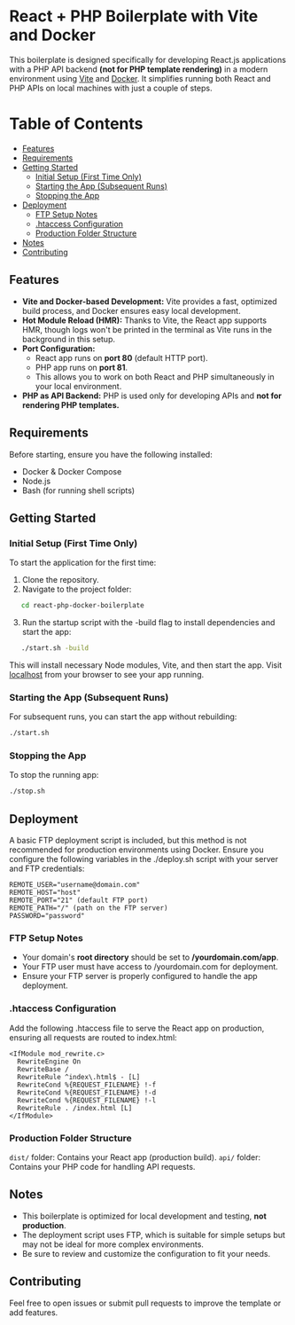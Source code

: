 # React + PHP Boilerplate with Vite and Docker

This boilerplate is designed specifically for developing React.js applications with a PHP API backend **(not for PHP template rendering)** in a modern environment using [Vite](https://vite.dev/) and [Docker](https://www.docker.com/). It simplifies running both React and PHP APIs on local machines with just a couple of steps.

# Table of Contents

- [Features](#features)
- [Requirements](#requirements)
- [Getting Started](#getting-started)
  - [Initial Setup (First Time Only)](#initial-setup--first-time-only-)
  - [Starting the App (Subsequent Runs)](#starting-the-app--subsequent-runs-)
  - [Stopping the App](#stopping-the-app)
- [Deployment](#deployment)
  - [FTP Setup Notes](#ftp-setup-notes)
  - [.htaccess Configuration](#htaccess-configuration)
  - [Production Folder Structure](#production-folder-structure)
- [Notes](#notes)
- [Contributing](#contributing)

## Features

- **Vite and Docker-based Development:** Vite provides a fast, optimized build process, and Docker ensures easy local development.
- **Hot Module Reload (HMR):** Thanks to Vite, the React app supports HMR, though logs won't be printed in the terminal as Vite runs in the background in this setup.
- **Port Configuration:**
  - React app runs on **port 80** (default HTTP port).
  - PHP app runs on **port 81**.
  - This allows you to work on both React and PHP simultaneously in your local environment.
- **PHP as API Backend:** PHP is used only for developing APIs and **not for rendering PHP templates.**

## Requirements

Before starting, ensure you have the following installed:

- Docker & Docker Compose
- Node.js
- Bash (for running shell scripts)

## Getting Started

### Initial Setup (First Time Only)

To start the application for the first time:

1. Clone the repository.
2. Navigate to the project folder:

```sh
   cd react-php-docker-boilerplate
```

3. Run the startup script with the -build flag to install dependencies and start the app:

```sh
   ./start.sh -build
```

This will install necessary Node modules, Vite, and then start the app.
Visit [localhost](localhost) from your browser to see your app running.

### Starting the App (Subsequent Runs)

For subsequent runs, you can start the app without rebuilding:

```sh
./start.sh
```

### Stopping the App

To stop the running app:

```sh
./stop.sh
```

## Deployment

A basic FTP deployment script is included, but this method is not recommended for production environments using Docker. Ensure you configure the following variables in the ./deploy.sh script with your server and FTP credentials:

```
REMOTE_USER="username@domain.com"
REMOTE_HOST="host"
REMOTE_PORT="21" (default FTP port)
REMOTE_PATH="/" (path on the FTP server)
PASSWORD="password"
```

### FTP Setup Notes

- Your domain's **root directory** should be set to **/yourdomain.com/app**.
- Your FTP user must have access to /yourdomain.com for deployment.
- Ensure your FTP server is properly configured to handle the app deployment.

### .htaccess Configuration

Add the following .htaccess file to serve the React app on production, ensuring all requests are routed to index.html:

```
<IfModule mod_rewrite.c>
  RewriteEngine On
  RewriteBase /
  RewriteRule ^index\.html$ - [L]
  RewriteCond %{REQUEST_FILENAME} !-f
  RewriteCond %{REQUEST_FILENAME} !-d
  RewriteCond %{REQUEST_FILENAME} !-l
  RewriteRule . /index.html [L]
</IfModule>
```

### Production Folder Structure

`dist/` folder: Contains your React app (production build).
`api/` folder: Contains your PHP code for handling API requests.

## Notes

- This boilerplate is optimized for local development and testing, **not production**.
- The deployment script uses FTP, which is suitable for simple setups but may not be ideal for more complex environments.
- Be sure to review and customize the configuration to fit your needs.

## Contributing

Feel free to open issues or submit pull requests to improve the template or add features.
